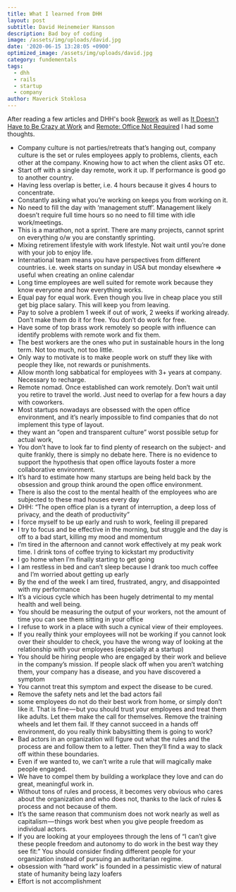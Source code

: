 ```yaml
---
title: What I learned from DHH
layout: post
subtitle: David Heinemeier Hansson
description: Bad boy of coding
image: /assets/img/uploads/david.jpg
date: '2020-06-15 13:28:05 +0900'
optimized_image: /assets/img/uploads/david.jpg
category: fundementals
tags:
  - dhh
  - rails
  - startup
  - company
author: Maverick Stoklosa
---
```


After reading a few articles and DHH's book [Rework](https://amzn.to/35rtSws) as well as [It Doesn't Have to Be Crazy at Work](https://amzn.to/2KVOLGX) and [Remote: Office Not Required](https://amzn.to/2SvmURO) I had some thoughts.

* Company culture is not parties/retreats that’s hanging out, company culture is the set or rules employees apply to problems, clients, each other at the company.  Knowing how to act when the client asks OT etc.  
* Start off with a single day remote, work it up.  If performance is good go to another country.   
* Having less overlap is better, i.e. 4 hours because it gives 4 hours to concentrate.  
* Constantly asking what you’re working on keeps you from working on it.  
* No need to fill the day with ‘management stuff’.  Management likely doesn’t require full time hours so no need to fill time with idle work/meetings.  
* This is a marathon, not a sprint.  There are many projects, cannot sprint on everything o/w you are constantly sprinting.  
* Mixing retirement lifestyle with work lifestyle.  Not wait until you’re done with your job to enjoy life.  
* International team means you have perspectives from different countries.  i.e. week starts on sunday in USA but monday elsewhere => useful when creating an online calendar  
* Long time employees are well suited for remote work because they know everyone and how everything works.  
* Equal pay for equal work.  Even though you live in cheap place you still get big place salary.  This will keep you from leaving.  
* Pay to solve a problem 1 week if out of work, 2 weeks if working already.  Don’t make them do it for free.  You don’t do work for free.  
* Have some of top brass work remotely so people with influence can identify problems with remote work and fix them.  
* The best workers are the ones who put in sustainable hours in the long term.  Not too much, not too little.  
* Only way to motivate is to make people work on stuff they like with people they like, not rewards or punishments.  
* Allow month long sabbatical for employees with 3+ years at company.  Necessary to recharge.  
* Remote nomad.  Once established can work remotely.  Don’t wait until you retire to travel the world.  Just need to overlap for a few hours a day with coworkers.   
* Most startups nowadays are obsessed with the open office environment, and it’s nearly impossible to find companies that do not implement this type of layout.  
* they want an “open and transparent culture” worst possible setup for actual work,  
* You don’t have to look far to find plenty of research on the subject- and quite frankly, there is simply no debate here. There is no evidence to support the hypothesis that open office layouts foster a more collaborative environment.  
* It’s hard to estimate how many startups are being held back by the obsession and group think around the open office environment.  
* There is also the cost to the mental health of the employees who are subjected to these mad houses every day  
* DHH: “The open office plan is a tyrant of interruption, a deep loss of privacy, and the death of productivity”  
* I force myself to be up early and rush to work, feeling ill prepared
* I try to focus and be effective in the morning, but struggle and the day is off to a bad start, killing my mood and momentum
* I’m tired in the afternoon and cannot work effectively at my peak work time. I drink tons of coffee trying to kickstart my productivity
* I go home when I’m finally starting to get going
* I am restless in bed and can’t sleep because I drank too much coffee and I’m worried about getting up early
* By the end of the week I am tired, frustrated, angry, and disappointed with my performance  
* It’s a vicious cycle which has been hugely detrimental to my mental health and well being.  
* You should be measuring the output of your workers, not the amount of time you can see them sitting in your office  
* I refuse to work in a place with such a cynical view of their employees.  
* If you really think your employees will not be working if you cannot look over their shoulder to check, you have the wrong way of looking at the relationship with your employees (especially at a startup)  
* You should be hiring people who are engaged by their work and believe in the company’s mission. If people slack off when you aren’t watching them, your company has a disease, and you have discovered a symptom  
* You cannot treat this symptom and expect the disease to be cured.  
* Remove the safety nets and let the bad actors fail  
* some employees do not do their best work from home, or simply don’t like it. That is fine — but you should trust your employees and treat them like adults. Let them make the call for themselves. Remove the training wheels and let them fail. If they cannot succeed in a hands off environment, do you really think babysitting them is going to work?  
* Bad actors in an organization will figure out what the rules and the process are and follow them to a letter. Then they’ll find a way to slack off within these boundaries.  
* Even if we wanted to, we can’t write a rule that will magically make people engaged.  
* We have to compel them by building a workplace they love and can do great, meaningful work in.  
* Without tons of rules and process, it becomes very obvious who cares about the organization and who does not, thanks to the lack of rules & process and not because of them.  
* It’s the same reason that communism does not work nearly as well as capitalism — things work best when you give people freedom as individual actors.  
* If you are looking at your employees through the lens of “I can’t give these people freedom and autonomy to do work in the best way they see fit:” You should consider finding different people for your organization instead of pursuing an authoritarian regime.  
* obsession with “hard work” is founded in a pessimistic view of natural state of humanity being lazy loafers  
* Effort is not accomplishment  
